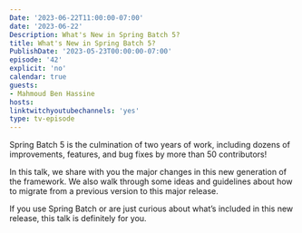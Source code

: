 ```yaml
---
Date: '2023-06-22T11:00:00-07:00'
date: '2023-06-22'
Description: What's New in Spring Batch 5?
title: What's New in Spring Batch 5?
PublishDate: '2023-05-23T00:00:00-07:00'
episode: '42'
explicit: 'no'
calendar: true
guests:
- Mahmoud Ben Hassine
hosts:
linktwitchyoutubechannels: 'yes'
type: tv-episode
---
```


Spring Batch 5 is the culmination of two years of work, including dozens of improvements, features, and bug fixes by more than 50 contributors!

In this talk, we share with you the major changes in this new generation of the framework. We also walk through some ideas and guidelines about how to migrate from a previous version to this major release.

If you use Spring Batch or are just curious about what’s included in this new release, this talk is definitely for you.